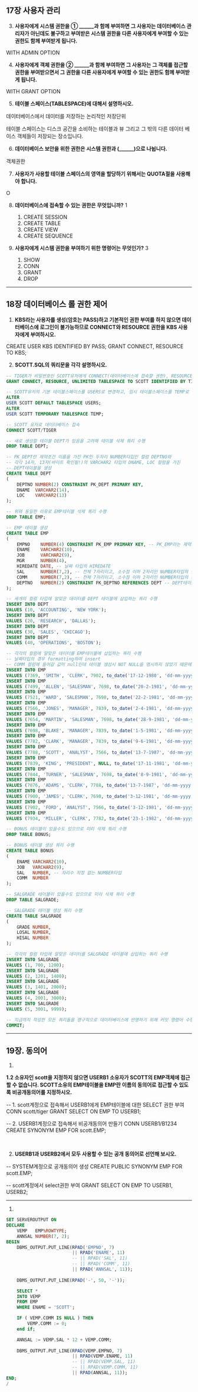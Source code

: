 ## 17장 사용자 관리

3. **사용자에게 시스템 권한을 ① ______과 함께 부여하면 그 사용자는 데이터베이스 관리자가 아닌데도 불구하고 부여받은 시스템 권한을 다른 사용자에게 부여할 수 있는 권한도 함께 부여받게 됩니다.**

WITH ADMIN OPTION



4. **사용자에게 객체 권한을 ② ______과 함께 부여하면 그 사용자는 그 객체를 접근할 권한을 부여받으면서 그 권한을 다른 사용자에게 부여할 수 있는 권한도 함께 부여받게 됩니다.**

WITH GRANT OPTION



5. **테이블 스페이스(TABLESPACE)에 대해서 설명하시오.**

데이터베이스에서 데이터를 저장하는 논리적인 저장단위

테이블 스페이스는 디스크 공간을 소비하는 테이블과 뷰 그리고 그 밖의 다른 데이터 베이스 객체들이 저장되는 장소입니다.



6. **데이터베이스 보안을 위한 권한은 시스템 권한과 (______)으로 나뉩니다.**

객체권한



7. **사용자가 사용할 테이블 스페이스의 영역을 할당하기 위해서는 QUOTA절을 사용해야 합니다.**

O



8. **데이터베이스에 접속할 수 있는 권한은 무엇입니까?**   1
   1) CREATE SESSION 
   2) CREATE TABLE
   3) CREATE VIEW
   4) CREATE SEQUENCE



9. **사용자에게 시스템 권한을 부여하기 위한 명령어는 무엇인가?**   3
   1) SHOW
   1) CONN
   1) GRANT
   1) DROP



---



## 18장 데이터베이스 롤 권한 제어

1. **KBS라는 사용자를 생성(암호는 PASS)하고 기본적인 권한 부여를 하지 않으면 데이터베이스에 로그인이 불가능하므로 CONNECT와 RESOURCE 권한을 KBS 사용자에게 부여하시오.**

CREATE USER KBS IDENTIFIED BY PASS;
GRANT CONNECT, RESOURCE TO KBS;



2. **SCOTT.SQL의 쿼리문을 각각 설명하시오.**

```sql
-- TIGER가 비밀번호인 SCOTT유저에게 CONNECT(데이터베이스에 접속할 권한), RESOURCE(테이블, 인덱스 등 객체를 생성할 권한) 권한을 부여하고, 이 사용자가 사용하는 테이블스페이스의 크기 제한을 없애는것을 허용한다.
GRANT CONNECT, RESOURCE, UNLIMITED TABLESPACE TO SCOTT IDENTIFIED BY TIGER;

-- SCOTT유저의 기본 테이블스페이스를 USERS로 변경하고, 임시 테이블스페이스를 TEMP로 변경한다.
ALTER
USER SCOTT DEFAULT TABLESPACE USERS;
ALTER
USER SCOTT TEMPORARY TABLESPACE TEMP;

-- SCOTT 유저로 데이터베이스 접속
CONNECT SCOTT/TIGER

-- 새로 생성할 테이블 DEPT가 있음을 고려해 테이블 삭제 쿼리 수행
DROP TABLE DEPT;

-- PK_DEPT란 제약조건 이름을 가진 PK인 두자리 NUMBER타입인 컬럼 DEPTNO와
-- 각각 14자, 13자(바이트 확인필!)의 VARCHAR2 타입의 DNAME, LOC 컬럼을 가진
-- DEPT테이블을 생성
CREATE TABLE DEPT
(
    DEPTNO NUMBER(2) CONSTRAINT PK_DEPT PRIMARY KEY,
    DNAME  VARCHAR2(14),
    LOC    VARCHAR2(13)
);

-- 위와 동일한 이유로 EMP테이블 삭제 쿼리 수행
DROP TABLE EMP;

-- EMP 테이블 생성
CREATE TABLE EMP
(
    EMPNO    NUMBER(4) CONSTRAINT PK_EMP PRIMARY KEY, -- PK_EMP라는 제약조건 이름을 가지고, PK인 네자리의 NUMBER타입의 컬럼인 EMPNO
    ENAME    VARCHAR2(10),
    JOB      VARCHAR2(9),
    MGR      NUMBER(4),
    HIREDATE DATE, -- 날짜 타입의 HIREDATE
    SAL      NUMBER(7,2), -- 전체 7자리이고, 소수점 이하 2자리인 NUMBER타입의 컬럼인 SAL
    COMM     NUMBER(7,2), -- 전체 7자리이고, 소수점 이하 2자리인 NUMBER타입의 컬럼인 COMM
    DEPTNO   NUMBER(2) CONSTRAINT FK_DEPTNO REFERENCES DEPT -- DEPT테이블의 PK인 DEPTNO 컬럼을 참조하는 FK_DEPTNO라는 외래키제약조건 이름을 가진 두자리 NUMBER타입의 컬럼인 DEPTNO
);

-- 세개의 컬럼 타입에 알맞은 데이터를 DEPT 테이블에 삽입하는 쿼리 수행
INSERT INTO DEPT
VALUES (10, 'ACCOUNTING', 'NEW YORK');
INSERT INTO DEPT
VALUES (20, 'RESEARCH', 'DALLAS');
INSERT INTO DEPT
VALUES (30, 'SALES', 'CHICAGO');
INSERT INTO DEPT
VALUES (40, 'OPERATIONS', 'BOSTON');

-- 각각의 컬럼에 알맞은 데이터를 EMP테이블에 삽입하는 쿼리 수행
-- 날짜타입의 경우 formatting하여 insert
-- COMM 컬럼에 들어갈 값이 null인데 테이블 생성시 NOT NULL을 명시하지 않았기 때문에 null값 삽입이 허용
INSERT INTO EMP
VALUES (7369, 'SMITH', 'CLERK', 7902, to_date('17-12-1980', 'dd-mm-yyyy'), 800, NULL, 20);
INSERT INTO EMP
VALUES (7499, 'ALLEN', 'SALESMAN', 7698, to_date('20-2-1981', 'dd-mm-yyyy'), 1600, 300, 30);
INSERT INTO EMP
VALUES (7521, 'WARD', 'SALESMAN', 7698, to_date('22-2-1981', 'dd-mm-yyyy'), 1250, 500, 30);
INSERT INTO EMP
VALUES (7566, 'JONES', 'MANAGER', 7839, to_date('2-4-1981', 'dd-mm-yyyy'), 2975, NULL, 20);
INSERT INTO EMP
VALUES (7654, 'MARTIN', 'SALESMAN', 7698, to_date('28-9-1981', 'dd-mm-yyyy'), 1250, 1400, 30);
INSERT INTO EMP
VALUES (7698, 'BLAKE', 'MANAGER', 7839, to_date('1-5-1981', 'dd-mm-yyyy'), 2850, NULL, 30);
INSERT INTO EMP
VALUES (7782, 'CLARK', 'MANAGER', 7839, to_date('9-6-1981', 'dd-mm-yyyy'), 2450, NULL, 10);
INSERT INTO EMP
VALUES (7788, 'SCOTT', 'ANALYST', 7566, to_date('13-7-1987', 'dd-mm-yyyy'), 3000, NULL, 20);
INSERT INTO EMP
VALUES (7839, 'KING', 'PRESIDENT', NULL, to_date('17-11-1981', 'dd-mm-yyyy'), 5000, NULL, 10);
INSERT INTO EMP
VALUES (7844, 'TURNER', 'SALESMAN', 7698, to_date('8-9-1981', 'dd-mm-yyyy'), 1500, 0, 30);
INSERT INTO EMP
VALUES (7876, 'ADAMS', 'CLERK', 7788, to_date('13-7-1987', 'dd-mm-yyyy'), 1100, NULL, 20);
INSERT INTO EMP
VALUES (7900, 'JAMES', 'CLERK', 7698, to_date('3-12-1981', 'dd-mm-yyyy'), 950, NULL, 30);
INSERT INTO EMP
VALUES (7902, 'FORD', 'ANALYST', 7566, to_date('3-12-1981', 'dd-mm-yyyy'), 3000, NULL, 20);
INSERT INTO EMP
VALUES (7934, 'MILLER', 'CLERK', 7782, to_date('23-1-1982', 'dd-mm-yyyy'), 1300, NULL, 10);

-- BONUS 테이블이 있을수도 있으므로 미리 삭제 쿼리 수행
DROP TABLE BONUS;

-- BONUS 테이블 생성 쿼리 수행
CREATE TABLE BONUS
(
    ENAME VARCHAR2(10),
    JOB   VARCHAR2(9),
    SAL   NUMBER, -- 자리수 지정 없는 NUMBER타입
    COMM  NUMBER
);

-- SALGRADE 테이블이 있을수도 있으므로 미리 삭제 쿼리 수행
DROP TABLE SALGRADE;

-- SALGRADE 테이블 생성 쿼리 수행
CREATE TABLE SALGRADE
(
    GRADE NUMBER,
    LOSAL NUMBER,
    HISAL NUMBER
);

-- 각각의 컬럼 타입에 알맞은 데이터를 SALGRADE 테이블에 삽입하는 쿼리 수행
INSERT INTO SALGRADE
VALUES (1, 700, 1200);
INSERT INTO SALGRADE
VALUES (2, 1201, 1400);
INSERT INTO SALGRADE
VALUES (3, 1401, 2000);
INSERT INTO SALGRADE
VALUES (4, 2001, 3000);
INSERT INTO SALGRADE
VALUES (5, 3001, 9999);

-- 지금까지 작성한 모든 쿼리들을 영구적으로 데이터베이스에 반영하기 위해 커밋 명령어 수행
COMMIT;
```



---



## 19장. 동의어

1. 

**1.2 소유자인 scott을 지정하지 않으면 USERB1 소유자가 SCOTT의 EMP객체에 접근할 수 없습니다. SCOTT소유의 EMP테이블을 EMP란 이름의 동의어로 접근할 수 있도록 비공개동의어를 지정하시오.**

-- 1. scott계정으로 접속해서 USERB1에게 EMP테이블에 대한 SELECT 권한 부여
	CONN scott/tiger
	GRANT SELECT ON EMP TO USERB1;

-- 2. USERB1계정으로 접속해서 비공개동의어 만들기
	CONN USERB1/B1234
	CREATE SYNONYM EMP FOR scott.EMP;

​	

2. **USERB1과 USERB2에서 모두 사용할 수 있는 공개 동의어로 선언해 보시오.**

-- SYSTEM계정으로 공개동의어 생성
	CREATE PUBLIC SYNONYM EMP FOR scott.EMP;

-- scott계정에서 select권한 부여
	GRANT SELECT ON EMP TO USERB1, USERB2;



---



1. 

```sql
SET SERVEROUTPUT ON
DECLARE
    VEMP   EMP%ROWTYPE;
    ANNSAL NUMBER(7, 2);
BEGIN
    DBMS_OUTPUT.PUT_LINE(RPAD('EMPNO', 7) 
                         || RPAD('ENAME', 11) 
                         -- || RPAD('SAL', 11) 
                         -- || RPAD('COMM', 11) 
                         || RPAD('ANNSAL', 11));
                         
    DBMS_OUTPUT.PUT_LINE(RPAD('-', 50, '-'));

    SELECT *
    INTO VEMP
    FROM EMP
    WHERE ENAME = 'SCOTT';

    IF ( VEMP.COMM IS NULL ) THEN
        VEMP.COMM := 0;
    end if;

    ANNSAL := VEMP.SAL * 12 + VEMP.COMM;
    
    DBMS_OUTPUT.PUT_LINE(RPAD(VEMP.EMPNO, 7) 
                         || RPAD(VEMP.ENAME, 11) 
                         -- || RPAD(VEMP.SAL, 11) 
                         -- || RPAD(VEMP.COMM, 11) 
                         || RPAD(ANNSAL, 11));
END;
/
```
